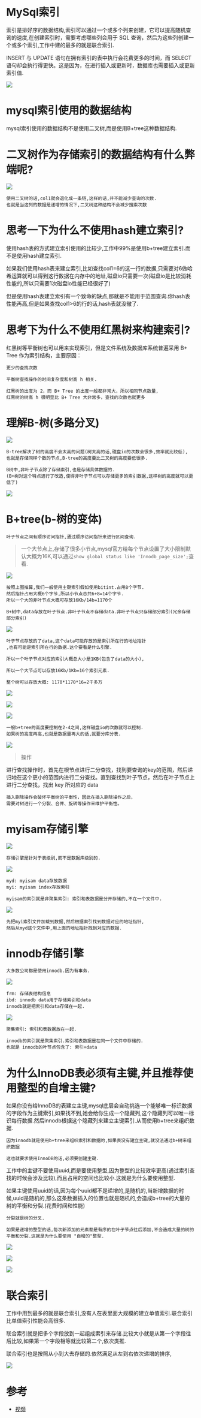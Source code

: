 # MySql索引

索引是排好序的数据结构,索引可以通过一个或多个列来创建，它可以提高随机查询的速度,在创建索引时，需要考虑哪些列会用于 SQL 查询，然后为这些列创建一个或多个索引,工作中建的最多的就是联合索引.

INSERT 与 UPDATE 语句在拥有索引的表中执行会花费更多的时间，而 SELECT 语句却会执行得更快。这是因为，在进行插入或更新时，数据库也需要插入或更新索引值.

![](../pics/索引的本质.png)

# mysql索引使用的数据结构

mysql索引使用的数据结构不是使用二叉树,而是使用B+tree这种数据结构.

# 二叉树作为存储索引的数据结构有什么弊端呢?

![](../pics/如果使用二叉树作为存储索引的数据结构,这里是使用col1作为索引.png)

    使用二叉树的话,col1就会退化成一条链,这样的话,并不能减少查询的次数.
    也就是当这列的数据是递增的情况下,二叉树这种结构不会减少搜索次数

# 思考一下为什么不使用hash建立索引?

使用hash表的方式建立索引使用的比较少,工作中99%是使用b+tree建立索引.而不是使用hash建立索引.

如果我们使用hash表来建立索引,比如查找col1=6的这一行的数据,只需要对6做哈希运算就可以得到这行数据在内存中的地址,磁盘io只需要一次(磁盘io是比较消耗性能的,所以只需要1次磁盘io性能已经很好了)

但是使用hash表建立索引有一个致命的缺点,那就是不能用于范围查询.你hash表性能再高,但是如果查找col1>6的行的话,hash表就没辙了.

# 思考下为什么不使用红黑树来构建索引?

红黑树等平衡树也可以用来实现索引，但是文件系统及数据库系统普遍采用 B+ Tree 作为索引结构，主要原因：

    更少的查找次数

    平衡树查找操作的时间复杂度和树高 h 相关.

    红黑树的出度为 2，而 B+ Tree 的出度一般都非常大，所以相同节点数量,
    红黑树的树高 h 很明显比 B+ Tree 大非常多，查找的次数也就更多

# 理解B-树(多路分叉)

![](../pics/b树结构.png)

    B-tree解决了树的高度不会太高的问题(树太高的话,磁盘io的次数会很多,效率就比较低),
    也就是存储同样个数的节点,B-tree的高度要比二叉树的高度要低很多.
    
    B树中,非叶子节点除了存储索引,也是存储具体数据的.
    (B+树对这个特点进行了改造,使得非叶子节点可以存储更多的索引数据,这样树的高度就可以更低了)

![](../pics/b树的特点.png)

# B+tree(b-树的变体)

    叶子节点之间有顺序访问指针,通过顺序访问指针来进行区间查询.

>一个大节点上,存储了很多小节点,mysql官方给每个节点设置了大小限制默认大概为16K,可以通过`show global status like 'Innodb_page_size';`查看.

![](../pics/b+tree每个节点存储多少个索引元素01.png)

    按照上图推算,我们一般使用主键索引假如使用bitint.占用8个字节.
    然后指针占用大概6个字节,所以小节点总共6+8=14个字节.
    所以一个大的非叶节点大概可存放16Kb/14b=1170个

    B+树中,data存放在叶子节点.非叶子节点不存储data.非叶子节点只存储部分索引(冗余存储部分索引)

![](../pics/b+tree每个节点存储多少个索引元素02.png)

    叶子节点存放的了data,这个data可能存放的是索引所在行的地址指针
    ,也有可能是索引所在行的数据.这个要看是什么引擎.
    
    所以一个叶子节点对应的索引大概总大小是1KB(包含了data的大小),
    
    所以一个大节点可以存放16Kb/1Kb=16个索引元素.
    
    整个树可以存放大概: 1170*1170*16=2千多万

![](../pics/b+tree每个节点存储多少个索引元素03.png)

![](../pics/b+tree每个节点存储多少个索引元素04.png)

![](../pics/高度为3的B+树为什么只2次磁盘io就可以找打数据.png)

    一般b+tree的高度要控制在2-4之间,这样磁盘io的次数就可以控制.
    如果树的高度再高,也就是数据量再大的话,就要分库分表.

![](../pics/b+tree是如何满足范围查询的.png)

>操作

进行查找操作时，首先在根节点进行二分查找，找到要查询的key的范围，然后递归地在这个更小的范围内进行二分查找。直到查找到叶子节点，然后在叶子节点上进行二分查找，找出 key 所对应的 data

    插入删除操作会破坏平衡树的平衡性，因此在插入删除操作之后，
    需要对树进行一个分裂、合并、旋转等操作来维护平衡性。

# myisam存储引擎

![](../pics/myisam存储引擎.png)

    存储引擎是针对于表级别,而不是数据库级别的.

![](../pics/MyISAM存储引擎的实现01.png)

    myd: myisam data存放数据
    myi: myisam index存放索引
    
    myisam的索引就是非聚集索引: 索引和表数据是分开存储的,不在一个文件中.

![](../pics/MyISAM存储引擎的实现02.png)

    先把myi索引文件加载到数据,然后根据索引找到数据对应的地址指针,
    然后从myd这个文件中,用上面的地址指针找到对应的数据.

# innodb存储引擎

    大多数公司都是使用innodb.因为有事务.
    
![](../pics/InnoDB存储引擎01.png)

    frm: 存储表结构信息
    ibd: innodb data用于存储索引和data
    innodb就是把索引和data存储在一起.

![](../pics/InnoDB存储引擎02.png)

    聚集索引: 索引和表数据放在一起.
    
    innodb的索引就是聚集索引.索引和表数据是在同一个文件中存储的.
    也就是 innodb的叶节点包含了: 索引+data

# 为什么InnoDB表必须有主键,并且推荐使用整型的自增主键?

如果你没有给InnoDB的表建立主键,mysql底层会自动挑选一个能够唯一标识数据的字段作为主键索引,如果找不到,她会给你生成一个隐藏列,这个隐藏列可以唯一标识每行数据.然后innodb根据这个隐藏列来建立主键索引.从而使用b+tree来组织数据.

    因为innodb就是使用b+tree来组织索引和数据的,如果表没有建立主键,就没法通过b+树来组织数据

    这也就要求使用InnoDB的话,必须要创建主键.

工作中的主键不要使用uuid,而是要使用整型,因为整型的比较效率更高(通过索引查找的时候会涉及比较),而且占用的空间也比较小.这就是为什么要使用整型.

如果主键使用uuid的话,因为每个uuid都不是递增的,是随机的,当新增数据的时候,uuid是随机的,那么这条数据插入的位置也就是随机的,会造成b+tree的大量的树的平衡和分裂.(花费时间和性能)

    分裂就是树的分叉.
    
    如果是递增的整型的话,每次新添加的元素都是有序的在叶子节点往后添加,不会造成大量的树的平衡和分裂.这就是为什么要使用 "自增的"整型.

![](../pics/b+分裂理解01.png)

![](../pics/b+分裂理解02.png)

![](../pics/b+分裂理解03.png)

# 联合索引

工作中用到最多的就是联合索引,没有人在表里面大规模的建立单值索引.联合索引比单值索引性能会高很多.

联合索引就是把多个字段放到一起组成索引来存储.比较大小就是从第一个字段往后比较,如果第一个字段相等就比较第二个,依次类推.

联合索引也是按照从小到大去存储的.依然满足从左到右依次递增的排序,

![](../pics/联合索引结构.png)

# 参考

- [视频](https://www.bilibili.com/video/av70678432?p=5)
